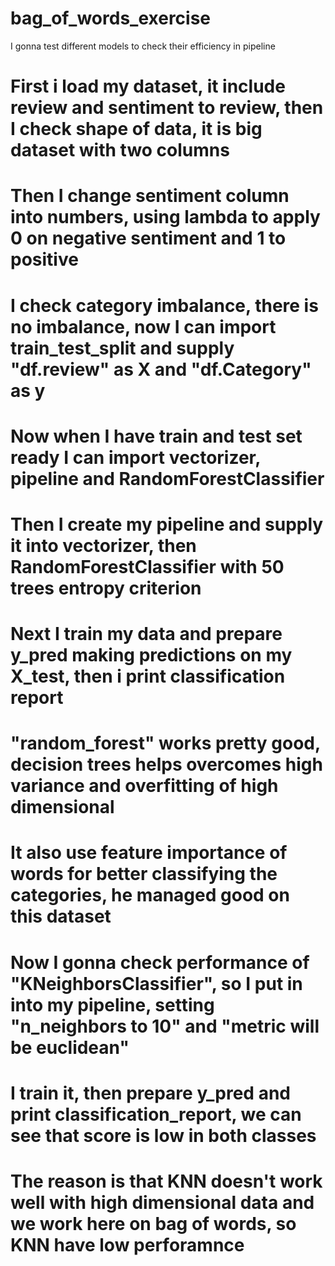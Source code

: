 # bag_of_words_exercise
I gonna test different models to check their efficiency in pipeline
# First i load my dataset, it include review and sentiment to review, then I check shape of data, it is big dataset with two columns
# Then I change sentiment column into numbers, using lambda to apply 0 on negative sentiment and 1 to positive
# I check category imbalance, there is no imbalance, now I can import train_test_split and supply "df.review" as X and "df.Category" as y
# Now when I have train and test set ready I can import vectorizer, pipeline and RandomForestClassifier
# Then I create my pipeline and supply it into vectorizer, then RandomForestClassifier with 50 trees entropy criterion
# Next I train my data and prepare y_pred making predictions on my X_test, then i print classification report
# "random_forest" works pretty good, decision trees helps overcomes high variance and overfitting of high dimensional
# It also use feature importance of words for better classifying the categories, he managed good on this dataset
# Now I gonna check performance of "KNeighborsClassifier", so I put in into my pipeline, setting "n_neighbors to 10" and "metric will be euclidean"
# I train it, then prepare y_pred and print classification_report, we can see that score is low in both classes 
# The reason is that KNN doesn't work well with high dimensional data and we work here on bag of words, so KNN have low perforamnce
